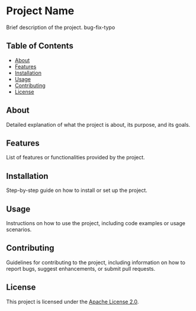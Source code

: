 # Project Name

Brief description of the project.
bug-fix-typo

## Table of Contents

- [About](#about)
- [Features](#features)
- [Installation](#installation)
- [Usage](#usage)
- [Contributing](#contributing)
- [License](#license)

## About

Detailed explanation of what the project is about, its purpose, and its goals.

## Features

List of features or functionalities provided by the project.

## Installation

Step-by-step guide on how to install or set up the project.

## Usage

Instructions on how to use the project, including code examples or usage scenarios.

## Contributing

Guidelines for contributing to the project, including information on how to report bugs, suggest enhancements, or submit pull requests.

## License

This project is licensed under the [Apache License 2.0](LICENSE).
